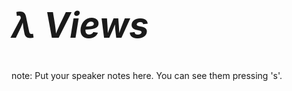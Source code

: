 
<h1 style="font-size: 400%"><em>λ Views</em></h1>



note:
    Put your speaker notes here.
    You can see them pressing 's'.
